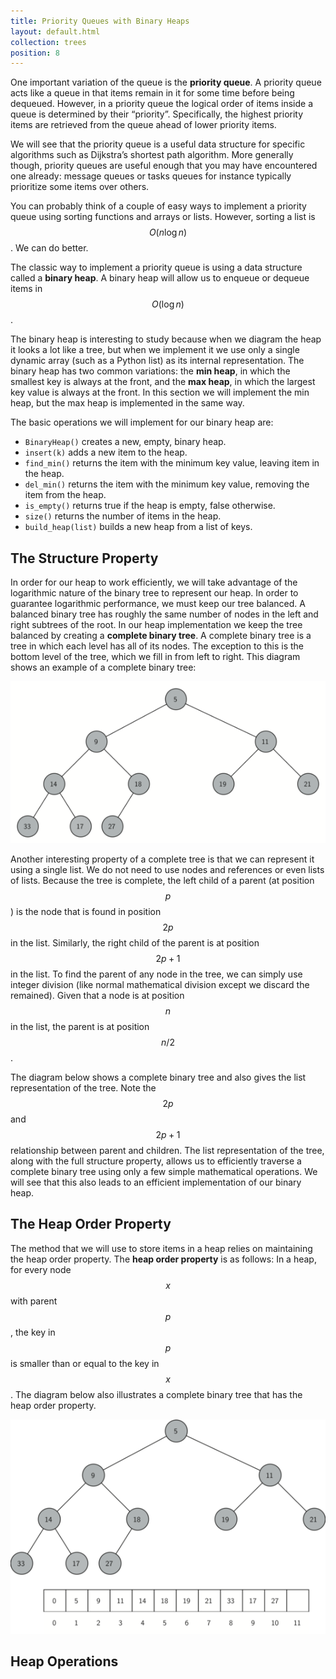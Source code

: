 ```yaml
---
title: Priority Queues with Binary Heaps
layout: default.html
collection: trees
position: 8
---
```


One important variation of the queue is the **priority queue**. A priority queue
acts like a queue in that items remain in it for some time before being
dequeued. However, in a priority queue the logical order of items inside a queue
is determined by their “priority”. Specifically, the highest priority items are
retrieved from the queue ahead of lower priority items.

We will see that the priority queue is a useful data structure for specific
algorithms such as Dijkstra’s shortest path algorithm. More generally though,
priority queues are useful enough that you may have encountered one already:
message queues or tasks queues for instance typically prioritize some items over
others.

You can probably think of a couple of easy ways to implement a priority queue
using sorting functions and arrays or lists. However, sorting a list is $$O(n
\log{n})$$. We can do better.

The classic way to implement a priority queue is using a data structure called a
**binary heap**. A binary heap will allow us to enqueue or dequeue items in
$$O(\log{n})$$.

The binary heap is interesting to study because when we diagram the heap it
looks a lot like a tree, but when we implement it we use only a single dynamic
array (such as a Python list) as its internal representation. The binary heap
has two common variations: the **min heap**, in which the smallest key is always
at the front, and the **max heap**, in which the largest key value is always at
the front. In this section we will implement the min heap, but the max heap is
implemented in the same way.

The basic operations we will implement for our binary heap are:

-   `BinaryHeap()` creates a new, empty, binary heap.
-   `insert(k)` adds a new item to the heap.
-   `find_min()` returns the item with the minimum key value, leaving
    item in the heap.
-   `del_min()` returns the item with the minimum key value, removing the
    item from the heap.
-   `is_empty()` returns true if the heap is empty, false otherwise.
-   `size()` returns the number of items in the heap.
-   `build_heap(list)` builds a new heap from a list of keys.


The Structure Property
----------------------

In order for our heap to work efficiently, we will take advantage of
the logarithmic nature of the binary tree to represent our heap. In
order to guarantee logarithmic performance, we must keep our tree
balanced. A balanced binary tree has roughly the same number of nodes in
the left and right subtrees of the root. In our heap implementation we
keep the tree balanced by creating a **complete binary tree**. A
complete binary tree is a tree in which each level has all of its nodes.
The exception to this is the bottom level of the tree, which we fill in
from left to right. This diagram shows an example of a
complete binary tree:

![ ](figures/complete-binary-tree.png)

Another interesting property of a complete tree is that we can represent it
using a single list. We do not need to use nodes and references or even lists of
lists. Because the tree is complete, the left child of a parent (at position
$$p$$) is the node that is found in position $$2p$$ in the list. Similarly, the
right child of the parent is at position $$2p + 1$$ in the list. To find the
parent of any node in the tree, we can simply use integer division (like normal
mathematical division except we discard the remained). Given that a node is at
position $$n$$ in the list, the parent is at position $$n/2$$.

The diagram below shows a complete binary tree and also gives the list
representation of the tree. Note the $$2p$$ and $$2p+1$$ relationship between
parent and children. The list representation of the tree, along with the full
structure property, allows us to efficiently traverse a complete binary tree
using only a few simple mathematical operations. We will see that this also
leads to an efficient implementation of our binary heap.


The Heap Order Property
-----------------------

The method that we will use to store items in a heap relies on maintaining the
heap order property. The **heap order property** is as follows: In a heap, for
every node $$x$$ with parent $$p$$, the key in $$p$$ is smaller than or equal to
the key in $$x$$. The diagram below also illustrates a complete binary tree that
has the heap order property.

![A complete binary tree, along with its list representation](figures/heap-order.png)

Heap Operations
---------------

<!-- literate trees/binary_heap.py -->
